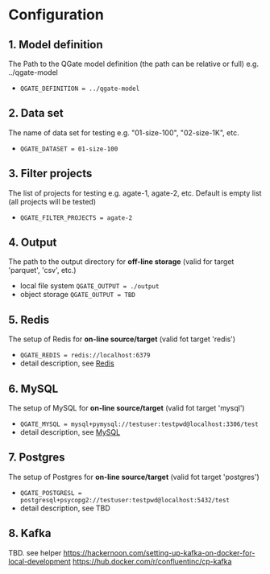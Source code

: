 # Configuration


## 1. Model definition
The Path to the QGate model definition (the path can be relative or full) e.g. ../qgate-model
  - `QGATE_DEFINITION = ../qgate-model`

## 2. Data set
The name of data set for testing e.g. "01-size-100", "02-size-1K", etc.
  - `QGATE_DATASET = 01-size-100`

## 3. Filter projects
The list of projects for testing e.g. agate-1, agate-2, etc. 
Default is empty list (all projects will be tested)
  - `QGATE_FILTER_PROJECTS = agate-2`

## 4. Output
The path to the output directory for **off-line storage** (valid for target 'parquet', 'csv', etc.)
  - local file system `QGATE_OUTPUT = ./output`
  - object storage `QGATE_OUTPUT = TBD`

## 5. Redis
The setup of Redis for **on-line source/target** (valid fot target 'redis')
  - `QGATE_REDIS = redis://localhost:6379`
  - detail description, see [Redis](./redis.md)

## 6. MySQL
The setup of MySQL for **on-line source/target** (valid fot target 'mysql')
  - `QGATE_MYSQL = mysql+pymysql://testuser:testpwd@localhost:3306/test`
  - detail description, see [MySQL](./mysql.md)

## 7. Postgres
The setup of Postgres for **on-line source/target** (valid fot target 'postgres')
  - `QGATE_POSTGRESL = postgresql+psycopg2://testuser:testpwd@localhost:5432/test`
  - detail description, see TBD

## 8. Kafka
TBD. see helper https://hackernoon.com/setting-up-kafka-on-docker-for-local-development
https://hub.docker.com/r/confluentinc/cp-kafka

